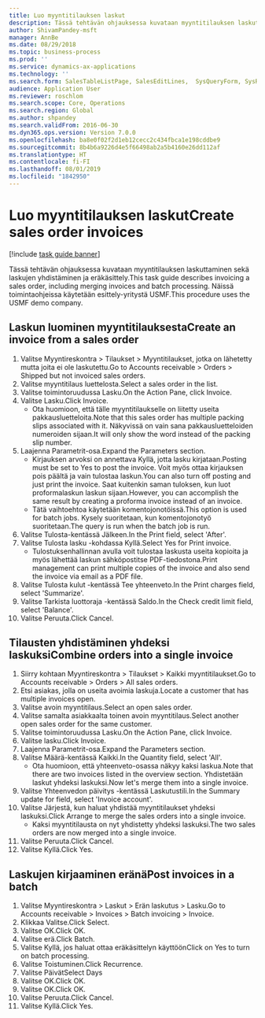 ```yaml
---
title: Luo myyntitilauksen laskut
description: Tässä tehtävän ohjauksessa kuvataan myyntitilauksen laskuttaminen sekä laskujen yhdistäminen ja eräkäsittely.
author: ShivamPandey-msft
manager: AnnBe
ms.date: 08/29/2018
ms.topic: business-process
ms.prod: ''
ms.service: dynamics-ax-applications
ms.technology: ''
ms.search.form: SalesTableListPage, SalesEditLines,  SysQueryForm, SysRecurrence
audience: Application User
ms.reviewer: roschlom
ms.search.scope: Core, Operations
ms.search.region: Global
ms.author: shpandey
ms.search.validFrom: 2016-06-30
ms.dyn365.ops.version: Version 7.0.0
ms.openlocfilehash: ba8e0f02f2d1eb12cecc2c434fbca1e198cddbe9
ms.sourcegitcommit: 8b4b6a9226d4e5f66498ab2a5b4160e26dd112af
ms.translationtype: HT
ms.contentlocale: fi-FI
ms.lasthandoff: 08/01/2019
ms.locfileid: "1842950"
---
```

# <a name="create-sales-order-invoices"></a><span data-ttu-id="29adc-103">Luo myyntitilauksen laskut</span><span class="sxs-lookup"><span data-stu-id="29adc-103">Create sales order invoices</span></span>

[!include [task guide banner](../../includes/task-guide-banner.md)]

<span data-ttu-id="29adc-104">Tässä tehtävän ohjauksessa kuvataan myyntitilauksen laskuttaminen sekä laskujen yhdistäminen ja eräkäsittely.</span><span class="sxs-lookup"><span data-stu-id="29adc-104">This task guide describes invoicing a sales order, including merging invoices and batch processing.</span></span> <span data-ttu-id="29adc-105">Näissä toimintaohjeissa käytetään esittely-yritystä USMF.</span><span class="sxs-lookup"><span data-stu-id="29adc-105">This procedure uses the USMF demo company.</span></span>


## <a name="create-an-invoice-from-a-sales-order"></a><span data-ttu-id="29adc-106">Laskun luominen myyntitilauksesta</span><span class="sxs-lookup"><span data-stu-id="29adc-106">Create an invoice from a sales order</span></span>
1. <span data-ttu-id="29adc-107">Valitse Myyntireskontra > Tilaukset > Myyntitilaukset, jotka on lähetetty mutta joita ei ole laskutettu.</span><span class="sxs-lookup"><span data-stu-id="29adc-107">Go to Accounts receivable > Orders > Shipped but not invoiced sales orders.</span></span>
2. <span data-ttu-id="29adc-108">Valitse myyntitilaus luettelosta.</span><span class="sxs-lookup"><span data-stu-id="29adc-108">Select a sales order in the list.</span></span> 
3. <span data-ttu-id="29adc-109">Valitse toimintoruudussa Lasku.</span><span class="sxs-lookup"><span data-stu-id="29adc-109">On the Action Pane, click Invoice.</span></span>
4. <span data-ttu-id="29adc-110">Valitse Lasku.</span><span class="sxs-lookup"><span data-stu-id="29adc-110">Click Invoice.</span></span>
    * <span data-ttu-id="29adc-111">Ota huomioon, että tälle myyntitilaukselle on liitetty useita pakkausluetteloita.</span><span class="sxs-lookup"><span data-stu-id="29adc-111">Note that this sales order has multiple packing slips associated with it.</span></span> <span data-ttu-id="29adc-112">Näkyvissä on vain sana <multiple> pakkausluetteloiden numeroiden sijaan.</span><span class="sxs-lookup"><span data-stu-id="29adc-112">It will only show the word <multiple> instead of the packing slip number.</span></span>  
5. <span data-ttu-id="29adc-113">Laajenna Parametrit-osa.</span><span class="sxs-lookup"><span data-stu-id="29adc-113">Expand the Parameters section.</span></span>
    * <span data-ttu-id="29adc-114">Kirjauksen arvoksi on annettava Kyllä, jotta lasku kirjataan.</span><span class="sxs-lookup"><span data-stu-id="29adc-114">Posting must be set to Yes to post the invoice.</span></span> <span data-ttu-id="29adc-115">Voit myös ottaa kirjauksen pois päältä ja vain tulostaa laskun.</span><span class="sxs-lookup"><span data-stu-id="29adc-115">You can also turn off posting and just print the invoice.</span></span> <span data-ttu-id="29adc-116">Saat kuitenkin saman tuloksen, kun luot proformalaskun laskun sijaan.</span><span class="sxs-lookup"><span data-stu-id="29adc-116">However, you can accomplish the same result by creating a proforma invoice instead of an invoice.</span></span>  
    * <span data-ttu-id="29adc-117">Tätä vaihtoehtoa käytetään komentojonotöissä.</span><span class="sxs-lookup"><span data-stu-id="29adc-117">This option is used for batch jobs.</span></span> <span data-ttu-id="29adc-118">Kysely suoritetaan, kun komentojonotyö suoritetaan.</span><span class="sxs-lookup"><span data-stu-id="29adc-118">The query is run when the batch job is run.</span></span>    
6. <span data-ttu-id="29adc-119">Valitse Tulosta-kentässä Jälkeen.</span><span class="sxs-lookup"><span data-stu-id="29adc-119">In the Print field, select 'After'.</span></span>
7. <span data-ttu-id="29adc-120">Valitse Tulosta lasku -kohdassa Kyllä.</span><span class="sxs-lookup"><span data-stu-id="29adc-120">Select Yes for Print invoice.</span></span>
    * <span data-ttu-id="29adc-121">Tulostuksenhallinnan avulla voit tulostaa laskusta useita kopioita ja myös lähettää laskun sähköpostitse PDF-tiedostona.</span><span class="sxs-lookup"><span data-stu-id="29adc-121">Print management can print  multiple copies of the invoice and also send the invoice via email as a PDF file.</span></span>  
8. <span data-ttu-id="29adc-122">Valitse Tulosta kulut -kentässä Tee yhteenveto.</span><span class="sxs-lookup"><span data-stu-id="29adc-122">In the Print charges field, select 'Summarize'.</span></span>
9. <span data-ttu-id="29adc-123">Valitse Tarkista luottoraja -kentässä Saldo.</span><span class="sxs-lookup"><span data-stu-id="29adc-123">In the Check credit limit field, select 'Balance'.</span></span>
10. <span data-ttu-id="29adc-124">Valitse Peruuta.</span><span class="sxs-lookup"><span data-stu-id="29adc-124">Click Cancel.</span></span>

## <a name="combine-orders-into-a-single-invoice"></a><span data-ttu-id="29adc-125">Tilausten yhdistäminen yhdeksi laskuksi</span><span class="sxs-lookup"><span data-stu-id="29adc-125">Combine orders into a single invoice</span></span>
1. <span data-ttu-id="29adc-126">Siirry kohtaan Myyntireskontra > Tilaukset > Kaikki myyntitilaukset.</span><span class="sxs-lookup"><span data-stu-id="29adc-126">Go to Accounts receivable > Orders > All sales orders.</span></span>
2. <span data-ttu-id="29adc-127">Etsi asiakas, jolla on useita avoimia laskuja.</span><span class="sxs-lookup"><span data-stu-id="29adc-127">Locate a customer that has multiple invoices open.</span></span>
3. <span data-ttu-id="29adc-128">Valitse avoin myyntitilaus.</span><span class="sxs-lookup"><span data-stu-id="29adc-128">Select an open sales order.</span></span>
4. <span data-ttu-id="29adc-129">Valitse samalta asiakkaalta toinen avoin myyntitilaus.</span><span class="sxs-lookup"><span data-stu-id="29adc-129">Select another open sales order for the same customer.</span></span>
5. <span data-ttu-id="29adc-130">Valitse toimintoruudussa Lasku.</span><span class="sxs-lookup"><span data-stu-id="29adc-130">On the Action Pane, click Invoice.</span></span>
6. <span data-ttu-id="29adc-131">Valitse lasku.</span><span class="sxs-lookup"><span data-stu-id="29adc-131">Click Invoice.</span></span>
7. <span data-ttu-id="29adc-132">Laajenna Parametrit-osa.</span><span class="sxs-lookup"><span data-stu-id="29adc-132">Expand the Parameters section.</span></span>
8. <span data-ttu-id="29adc-133">Valitse Määrä-kentässä Kaikki.</span><span class="sxs-lookup"><span data-stu-id="29adc-133">In the Quantity field, select 'All'.</span></span>
    * <span data-ttu-id="29adc-134">Ota huomioon, että yhteenveto-osassa näkyy kaksi laskua.</span><span class="sxs-lookup"><span data-stu-id="29adc-134">Note that there are two invoices listed in the overview section.</span></span> <span data-ttu-id="29adc-135">Yhdistetään laskut yhdeksi laskuksi.</span><span class="sxs-lookup"><span data-stu-id="29adc-135">Now let's merge them into a single invoice.</span></span>  
9. <span data-ttu-id="29adc-136">Valitse Yhteenvedon päivitys -kentässä Laskutustili.</span><span class="sxs-lookup"><span data-stu-id="29adc-136">In the Summary update for field, select 'Invoice account'.</span></span>
10. <span data-ttu-id="29adc-137">Valitse Järjestä, kun haluat yhdistää myyntitilaukset yhdeksi laskuksi.</span><span class="sxs-lookup"><span data-stu-id="29adc-137">Click Arrange to merge the sales orders into a single invoice.</span></span>
    * <span data-ttu-id="29adc-138">Kaksi myyntitilausta on nyt yhdistetty yhdeksi laskuksi.</span><span class="sxs-lookup"><span data-stu-id="29adc-138">The two sales orders are now merged into a single invoice.</span></span>   
11. <span data-ttu-id="29adc-139">Valitse Peruuta.</span><span class="sxs-lookup"><span data-stu-id="29adc-139">Click Cancel.</span></span>
12. <span data-ttu-id="29adc-140">Valitse Kyllä.</span><span class="sxs-lookup"><span data-stu-id="29adc-140">Click Yes.</span></span>

## <a name="post-invoices-in-a-batch"></a><span data-ttu-id="29adc-141">Laskujen kirjaaminen eränä</span><span class="sxs-lookup"><span data-stu-id="29adc-141">Post invoices in a batch</span></span>
1. <span data-ttu-id="29adc-142">Valitse Myyntireskontra > Laskut > Erän laskutus > Lasku.</span><span class="sxs-lookup"><span data-stu-id="29adc-142">Go to Accounts receivable > Invoices > Batch invoicing > Invoice.</span></span>
2. <span data-ttu-id="29adc-143">Klikkaa Valitse.</span><span class="sxs-lookup"><span data-stu-id="29adc-143">Click Select.</span></span>
3. <span data-ttu-id="29adc-144">Valitse OK.</span><span class="sxs-lookup"><span data-stu-id="29adc-144">Click OK.</span></span>
4. <span data-ttu-id="29adc-145">Valitse erä.</span><span class="sxs-lookup"><span data-stu-id="29adc-145">Click Batch.</span></span>
5. <span data-ttu-id="29adc-146">Valitse Kyllä, jos haluat ottaa eräkäsittelyn käyttöön</span><span class="sxs-lookup"><span data-stu-id="29adc-146">Click on Yes to turn on batch processing.</span></span>
6. <span data-ttu-id="29adc-147">Valitse Toistuminen.</span><span class="sxs-lookup"><span data-stu-id="29adc-147">Click Recurrence.</span></span>
7. <span data-ttu-id="29adc-148">Valitse Päivät</span><span class="sxs-lookup"><span data-stu-id="29adc-148">Select Days</span></span>
8. <span data-ttu-id="29adc-149">Valitse OK.</span><span class="sxs-lookup"><span data-stu-id="29adc-149">Click OK.</span></span>
9. <span data-ttu-id="29adc-150">Valitse OK.</span><span class="sxs-lookup"><span data-stu-id="29adc-150">Click OK.</span></span>
10. <span data-ttu-id="29adc-151">Valitse Peruuta.</span><span class="sxs-lookup"><span data-stu-id="29adc-151">Click Cancel.</span></span>
11. <span data-ttu-id="29adc-152">Valitse Kyllä.</span><span class="sxs-lookup"><span data-stu-id="29adc-152">Click Yes.</span></span>

